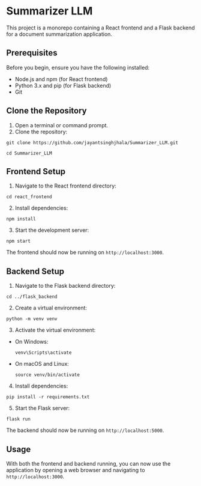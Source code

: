 # Summarizer LLM

This project is a monorepo containing a React frontend and a Flask backend for a document summarization application.

## Prerequisites

Before you begin, ensure you have the following installed:
- Node.js and npm (for React frontend)
- Python 3.x and pip (for Flask backend)
- Git

## Clone the Repository

1. Open a terminal or command prompt.
2. Clone the repository:

```
git clone https://github.com/jayantsinghjhala/Summarizer_LLM.git
```
```
cd Summarizer_LLM
```

## Frontend Setup

1. Navigate to the React frontend directory:

```
cd react_frontend
```

2. Install dependencies:

```
npm install
```

3. Start the development server:

```
npm start
```

The frontend should now be running on `http://localhost:3000`.

## Backend Setup

1. Navigate to the Flask backend directory:

```
cd ../flask_backend
```

2. Create a virtual environment:

```
python -m venv venv
```

3. Activate the virtual environment:
- On Windows:
  ```
  venv\Scripts\activate
  ```
- On macOS and Linux:
  ```
  source venv/bin/activate
  ```

4. Install dependencies:

```
pip install -r requirements.txt
```

5. Start the Flask server:

```
flask run
```

The backend should now be running on `http://localhost:5000`.

## Usage

With both the frontend and backend running, you can now use the application by opening a web browser and navigating to `http://localhost:3000`.


